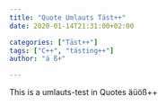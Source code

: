 ```yaml
---
title: "Quote Umlauts Täst++"
date: 2020-01-14T21:31:00+02:00

categories: ["Täst++"]
tags: ["C++", "tästing++"]
author: "ä ß+"

---
```


This is a umlauts-test in Quotes äüöß++
